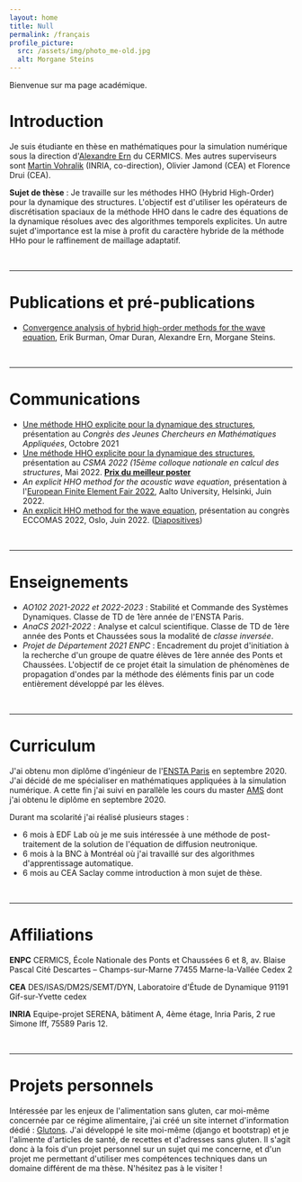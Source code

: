 ```yaml
---
layout: home
title: Null
permalink: /français
profile_picture:
  src: /assets/img/photo_me-old.jpg
  alt: Morgane Steins
---
```


Bienvenue sur ma page académique.

# Introduction
Je suis étudiante en thèse en mathématiques pour la simulation numérique sous la direction d'[Alexandre Ern](http://cermics.enpc.fr/~ern/) du CERMICS. Mes autres superviseurs sont [Martin Vohralik](https://who.rocq.inria.fr/Martin.Vohralik/) (INRIA, co-direction), Olivier Jamond (CEA) et Florence Drui (CEA).

**Sujet de thèse** : 
Je travaille sur les méthodes HHO (Hybrid High-Order) pour la dynamique des structures. L'objectif est d'utiliser les opérateurs de discrétisation spaciaux de la méthode HHO dans le cadre des équations de la dynamique résolues avec des algorithmes temporels explicites.
Un autre sujet d'importance est la mise à profit du caractère hybride de la méthode HHo pour le raffinement de maillage adaptatif.


&nbsp;

***
# Publications et pré-publications
- [Convergence analysis of hybrid high-order methods for the wave equation](https://hal.archives-ouvertes.fr/hal-02922720), Erik Burman, Omar Duran, Alexandre Ern, Morgane Steins.

&nbsp;

***
# Communications
- [Une méthode HHO explicite pour la dynamique des structures](https://cjc-ma2021.github.io/resumes/resume-morgane-steins.pdf), présentation au *Congrès des Jeunes Chercheurs en Mathématiques Appliquées*, Octobre 2021
- [Une méthode HHO explicite pour la dynamique des structures](https://csma2022.sciencesconf.org/377744/document), présentation au *CSMA 2022 (15ème colloque nationale en calcul des structures*, Mai 2022. [**Prix du meilleur poster**](assets/poster_final.pdf)
- *An explicit HHO method for the acoustic wave equation*, présentation à l'[European Finite Element Fair 2022](http://math.aalto.fi/conferences/efef2022/index.html), Aalto University, Helsinki, Juin 2022.
- [An explicit HHO method for the wave equation](https://www.eccomas2022.org/admin/files/fileabstract/a386.pdf), présentation au congrès ECCOMAS 2022, Oslo, Juin 2022. ([Diapositives](assets/STEINS_ECCOMAS.pdf))

&nbsp;

***
# Enseignements 
- *AO102 2021-2022 et 2022-2023* : Stabilité et Commande des Systèmes Dynamiques. Classe de TD de 1ère année de l'ENSTA Paris. 
- *AnaCS 2021-2022* : Analyse et calcul scientifique. Classe de TD de 1ère année des Ponts et Chaussées sous la modalité de *classe inversée*.
- *Projet de Département 2021 ENPC* : Encadrement du projet d'initiation à la recherche d'un groupe de quatre élèves de 1ère année des Ponts et Chaussées. L'objectif de ce projet était la simulation de phénomènes de propagation d'ondes par la méthode des éléments finis par un code entièrement développé par les élèves.


&nbsp;

***
# Curriculum
J'ai obtenu mon diplôme d'ingénieur de l'[ENSTA Paris](https://www.ensta-paristech.fr/) en septembre 2020. J'ai décidé de me spécialiser en mathématiques appliquées à la simulation numérique. A cette fin j'ai suivi en parallèle les cours du master [AMS](https://www.universite-paris-saclay.fr/en/education/master/mathematics-and-applications/m2-analyse-modelisation-simulation) dont j'ai obtenu le diplôme en septembre 2020.

Durant ma scolarité j'ai réalisé plusieurs stages :
- 6 mois à EDF Lab où je me suis intéressée à une méthode de post-traitement de la solution de l'équation de diffusion neutronique.
- 6 mois à la BNC à Montréal où j'ai travaillé sur des algorithmes d'apprentissage automatique.
- 6 mois au CEA Saclay comme introduction à mon sujet de thèse.


&nbsp;

***
# Affiliations
**ENPC**
CERMICS, École Nationale des Ponts et Chaussées
6 et 8, av. Blaise Pascal
Cité Descartes – Champs-sur-Marne
77455 Marne-la-Vallée Cedex 2


**CEA**
DES/ISAS/DM2S/SEMT/DYN, Laboratoire d'Étude de Dynamique
91191 Gif-sur-Yvette cedex




**INRIA**
Equipe-projet SERENA, bâtiment A, 4ème étage, Inria Paris, 2 rue Simone Iff, 75589 Paris 12.

&nbsp;

***

# Projets personnels
Intéressée par les enjeux de l'alimentation sans gluten, car moi-même concernée par ce régime alimentaire, j'ai créé un site internet d'information dédié : [Glutons](https://glutons.fr/). J'ai développé le site moi-même (django et bootstrap) et je l'alimente d'articles de santé, de recettes et d'adresses sans gluten. Il s'agit donc à la fois d'un projet personnel sur un sujet qui me concerne, et d'un projet me permettant d'utiliser mes compétences techniques dans un domaine différent de ma thèse. N'hésitez pas à le visiter !